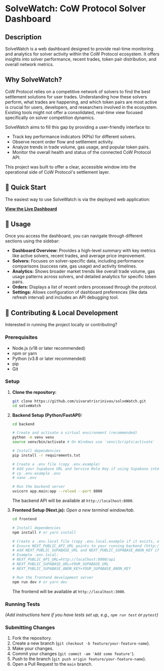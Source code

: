# SolveWatch: CoW Protocol Solver Dashboard

## Description

SolveWatch is a web dashboard designed to provide real-time monitoring and analytics for solver activity within the CoW Protocol ecosystem. It offers insights into solver performance, recent trades, token pair distribution, and overall network metrics.

## Why SolveWatch?

CoW Protocol relies on a competitive network of solvers to find the best settlement solutions for user trades. Understanding how these solvers perform, what trades are happening, and which token pairs are most active is crucial for users, developers, and researchers involved in the ecosystem. Existing tools might not offer a consolidated, real-time view focused specifically on solver competition dynamics.

SolveWatch aims to fill this gap by providing a user-friendly interface to:

*   Track key performance indicators (KPIs) for different solvers.
*   Observe recent order flow and settlement activity.
*   Analyze trends in trade volume, gas usage, and popular token pairs.
*   Monitor the overall health and status of the connected CoW Protocol API.

This project was built to offer a clear, accessible window into the operational side of CoW Protocol's settlement layer.

## 🚀 Quick Start

The easiest way to use SolveWatch is via the deployed web application:

**[View the Live Dashboard](https://solve-watch.vercel.app/dashboard)**

## 📖 Usage

Once you access the dashboard, you can navigate through different sections using the sidebar:

*   **Dashboard Overview:** Provides a high-level summary with key metrics like active solvers, recent trades, and average price improvement.
*   **Solvers:** Focuses on solver-specific data, including performance comparisons (success rate, gas usage) and activity timelines.
*   **Analytics:** Shows broader market trends like overall trade volume, gas usage patterns across solvers, and detailed analytics for specific token pairs.
*   **Orders:** Displays a list of recent orders processed through the protocol.
*   **Settings:** Allows configuration of dashboard preferences (like data refresh interval) and includes an API debugging tool.

## 🤝 Contributing & Local Development

Interested in running the project locally or contributing?

### Prerequisites

*   Node.js (v18 or later recommended)
*   npm or yarn
*   Python (v3.8 or later recommended)
*   pip
*   Git

### Setup

1.  **Clone the repository:**
    ```bash
    git clone https://github.com/sivaratrisrinivas/solveWatch.git
    cd solveWatch
    ```

2.  **Backend Setup (Python/FastAPI):**
    ```bash
    cd backend

    # Create and activate a virtual environment (recommended)
    python -m venv venv
    source venv/bin/activate # On Windows use `venv\Scripts\activate`

    # Install dependencies
    pip install -r requirements.txt

    # Create a .env file (copy .env.example)
    # Add your Supabase URL and Service Role Key if using Supabase integration
    # cp .env.example .env 
    # nano .env 

    # Run the backend server
    uvicorn app.main:app --reload --port 8000
    ```
    The backend API will be available at `http://localhost:8000`.

3.  **Frontend Setup (Next.js):**
    *Open a new terminal window/tab.*
    ```bash
    cd frontend

    # Install dependencies
    npm install # or yarn install

    # Create a .env.local file (copy .env.local.example if it exists, or create new)
    # Ensure NEXT_PUBLIC_API_URL points to your running backend (http://localhost:8000/api)
    # Add NEXT_PUBLIC_SUPABASE_URL and NEXT_PUBLIC_SUPABASE_ANON_KEY if needed
    # Example .env.local:
    # NEXT_PUBLIC_API_URL=http://localhost:8000/api
    # NEXT_PUBLIC_SUPABASE_URL=YOUR_SUPABASE_URL
    # NEXT_PUBLIC_SUPABASE_ANON_KEY=YOUR_SUPABASE_ANON_KEY

    # Run the frontend development server
    npm run dev # or yarn dev
    ```
    The frontend will be available at `http://localhost:3000`.

### Running Tests

*(Add instructions here if you have tests set up, e.g., `npm run test` or `pytest`)*

### Submitting Changes

1.  Fork the repository.
2.  Create a new branch (`git checkout -b feature/your-feature-name`).
3.  Make your changes.
4.  Commit your changes (`git commit -am 'Add some feature'`).
5.  Push to the branch (`git push origin feature/your-feature-name`).
6.  Open a Pull Request to the `main` branch.
